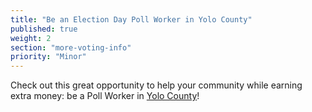 ```yaml
---
title: "Be an Election Day Poll Worker in Yolo County"
published: true
weight: 2
section: "more-voting-info"
priority: "Minor"
---
```


Check out this great opportunity to help your community while earning extra money: be a Poll Worker in [Yolo County](https://www.yoloelections.org/poll-workers)!  
